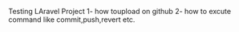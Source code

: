 Testing LAravel Project
1- how toupload on github
2-  how to excute command like commit,push,revert etc.
